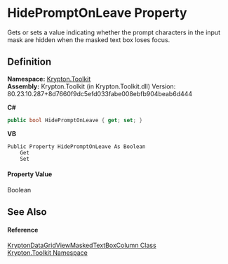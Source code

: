 # HidePromptOnLeave Property


Gets or sets a value indicating whether the prompt characters in the input mask are hidden when the masked text box loses focus.



## Definition
**Namespace:** <a href="79d2eac2-21f4-54ff-7552-b20c33c30600.md">Krypton.Toolkit</a>  
**Assembly:** Krypton.Toolkit (in Krypton.Toolkit.dll) Version: 80.23.10.287+8d7660f9dc5efd033fabe008ebfb904beab6d444

**C#**
``` C#
public bool HidePromptOnLeave { get; set; }
```
**VB**
``` VB
Public Property HidePromptOnLeave As Boolean
	Get
	Set
```



#### Property Value
Boolean

## See Also


#### Reference
<a href="8416450f-026e-84b2-f82a-0d7ef29a07f6.md">KryptonDataGridViewMaskedTextBoxColumn Class</a>  
<a href="79d2eac2-21f4-54ff-7552-b20c33c30600.md">Krypton.Toolkit Namespace</a>  
